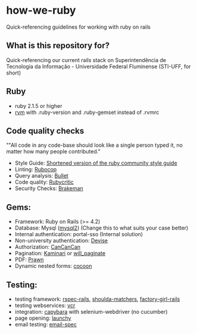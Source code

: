 # how-we-ruby
Quick-referencing guidelines for working with ruby on rails

## What is this repository for?

Quick-referencing our current rails stack on
Superintendência de Tecnologia da Informação - Universidade Federal Fluminense (STI-UFF, for short)

## Ruby
* ruby 2.1.5 or higher
* [rvm](https://rvm.io/) with .ruby-version and .ruby-gemset instead of .rvmrc

## Code quality checks
""All code in any code-base should look like a single person typed it, no matter how many people contributed."

* Style Guide: [Shortened version of the ruby community style guide](https://github.com/igorbp/ruby-style-guide/tree/beta-version)
* Linting: [Rubocop](https://github.com/bbatsov/rubocop)
* Query analysis: [Bullet](https://github.com/flyerhzm/bullet)
* Code quality: [Rubycritic](https://github.com/whitesmith/rubycritic)
* Security Checks: [Brakeman](https://github.com/presidentbeef/brakeman) 

## Gems:
* Framework: Ruby on Rails (>= 4.2)
* Database: Mysql ([mysql2](https://github.com/brianmario/mysql2)) (Change this to what suits your case better)
* Internal authentication: portal-sso (Internal solution)
* Non-university authentication: [Devise](https://github.com/plataformatec/devise)
* Authorization: [CanCanCan](https://github.com/CanCanCommunity/cancancan)
* Pagination: [Kaminari](https://github.com/amatsuda/kaminari) or [will_paginate](https://github.com/mislav/will_paginate)
* PDF: [Prawn](https://github.com/prawnpdf/prawn)
* Dynamic nested forms: [cocoon](https://github.com/nathanvda/cocoon) 


## Testing:
* testing framework: [rspec-rails](https://github.com/rspec/rspec-rails), [shoulda-matchers](https://github.com/thoughtbot/shoulda-matchers), [factory-girl-rails](https://github.com/thoughtbot/factory_girl_rails)
* testing webservices: [vcr](https://github.com/vcr/vcr)
* integration: [capybara](https://github.com/jnicklas/capybara) with selenium-webdriver (no cucumber)
* page opening: [launchy](https://github.com/copiousfreetime/launchy)  
* email testing: [email-spec](https://github.com/bmabey/email-spec)

